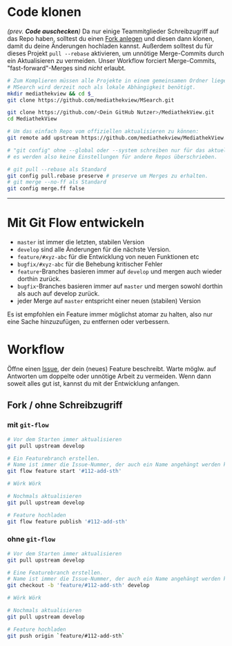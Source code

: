 # Code klonen
*(prev. **Code auschecken**)*
Da nur einige Teammitglieder Schreibzugriff auf das Repo haben, solltest du einen [Fork anlegen](https://github.com/mediathekview/MediathekView/fork) und diesen dann klonen, damit du deine Änderungen hochladen kannst.
Außerdem solltest du für dieses Projekt `pull --rebase` aktivieren, um unnötige Merge-Commits durch ein Aktualisieren zu vermeiden.
Unser Workflow forciert Merge-Commits, "fast-forward"-Merges sind _nicht_ erlaubt.
```bash
# Zum Komplieren müssen alle Projekte in einem gemeinsamen Ordner liegen und 
# MSearch wird derzeit noch als lokale Abhängigkeit benötigt.
mkdir mediathekview && cd $_
git clone https://github.com/mediathekview/MSearch.git

git clone https://github.com/<Dein GitHub Nutzer>/MediathekView.git
cd MediathekView

# Um das einfach Repo vom offiziellen aktualisieren zu können:
git remote add upstream https://github.com/mediathekview/MediathekView.git

# "git config" ohne --global oder --system schreiben nur für das aktuell Repo, 
# es werden also keine Einstellungen für andere Repos überschrieben.

# git pull --rebase als Standard
git config pull.rebase preserve # preserve um Merges zu erhalten.
# git merge --no-ff als Standard
git config merge.ff false
```
---
#  Mit Git Flow entwickeln
- `master` ist immer die letzten, stabilen Version
- `develop` sind alle Änderungen für die nächste Version.
- `feature/#xyz-abc` für die Entwicklung von neuen Funktionen etc
- `bugfix/#xyz-abc` für die Behebung kritischer Fehler
- `feature`-Branches basieren immer auf `develop` und mergen auch wieder dorthin zurück.
- `bugfix`-Branches basieren immer auf `master` und mergen sowohl dorthin als auch auf develop zurück.
- jeder Merge auf `master` entspricht einer neuen (stabilen) Version

Es ist empfohlen ein Feature immer möglichst atomar zu halten, also nur eine Sache hinzuzufügen, zu entfernen oder verbessern.

# Workflow

Öffne einen [Issue](https://github.com/mediathekview/MediathekView/issues/new), der dein (neues) Feature beschreibt. Warte möglw. auf Antworten um doppelte oder unnötige Arbeit zu vermeiden.
Wenn dann soweit alles gut ist, kannst du mit der Entwicklung anfangen.

## Fork / ohne Schreibzugriff
### mit `git-flow`
```bash
# Vor dem Starten immer aktualisieren
git pull upstream develop

# Ein Featurebranch erstellen.
# Name ist immer die Issue-Nummer, der auch ein Name angehängt werden kann
git flow feature start '#112-add-sth'

# Wörk Wörk

# Nochmals aktualisieren
git pull upstream develop

# Feature hochladen
git flow feature publish '#112-add-sth'
```

### ohne `git-flow`
```bash
# Vor dem Starten immer aktualisieren
git pull upstream develop

# Eine Featurebranch erstellen.
# Name ist immer die Issue-Nummer, der auch ein Name angehängt werden kann
git checkout -b 'feature/#112-add-sth' develop

# Wörk Wörk

# Nochmals aktualisieren
git pull upstream develop

# Feature hochladen
git push origin `feature/#112-add-sth`
```
